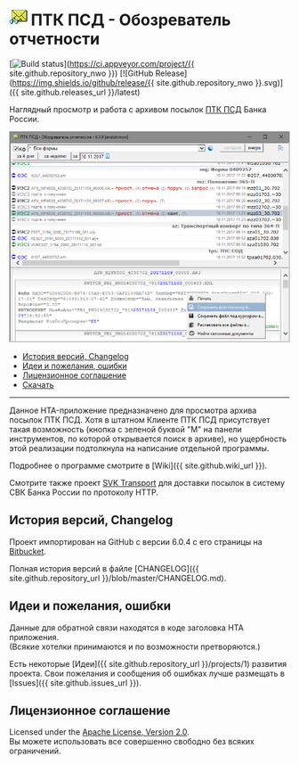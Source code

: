 # ![ptkpsd.png](assets/images/ptkpsd.png) ПТК ПСД - Обозреватель отчетности

[![Build status](https://ci.appveyor.com/api/projects/status/j011cbjlv4k6wirk?svg=true)](https://ci.appveyor.com/project/{{ site.github.repository_nwo }})
[![GitHub Release](https://img.shields.io/github/release/{{ site.github.repository_nwo }}.svg)]({{ site.github.releases_url }}/latest)

Наглядный просмотр и работа с архивом посылок [ПТК ПСД](http://ptkpsd.ru/) 
Банка России.

![Рабочее окно приложения](assets/images/screen659.png)

* [История версий, Changelog](#история-версий-changelog)
* [Идеи и пожелания, ошибки](#идеи-и-пожелания-ошибки)
* [Лицензионное соглашение](#лицензионное-соглашение)
* [Скачать](#download)

-----

Данное HTA-приложение предназначено для просмотра архива посылок ПТК ПСД.
Хотя в штатном Клиенте ПТК ПСД присутствует такая возможность (кнопка с зеленой 
буквой "М" на панели инструментов, по которой открывается поиск в архиве), но 
ущербность этой реализации подтолкнула на написание отдельной программы.

Подробнее о программе смотрите в [Wiki]({{ site.github.wiki_url }}).

Смотрите также проект [SVK Transport](/SVK-Transport-hta) 
для доставки посылок в систему СВК Банка России по протоколу HTTP.

## История версий, Changelog

Проект импортирован на GitHub с версии 6.0.4 с его страницы на 
[Bitbucket](https://bitbucket.org/html-applications/ptkpsd-browser).

Полная история версий в файле 
[CHANGELOG]({{ site.github.repository_url }}/blob/master/CHANGELOG.md).

## Идеи и пожелания, ошибки

Данные для обратной связи находятся в коде заголовка HTA приложения.  
(Всякие хотелки принимаются и по возможности претворяются.)

Есть некоторые [Идеи]({{ site.github.repository_url }}/projects/1) 
развития проекта.
Свои пожелания и сообщения об ошибках лучше размещать 
в [Issues]({{ site.github.issues_url }}).

## Лицензионное соглашение

Licensed under the [Apache License, 
Version 2.0](http://www.apache.org/licenses/LICENSE-2.0 "LICENSE").  
Вы можете использовать все совершенно свободно без всяких ограничений.
